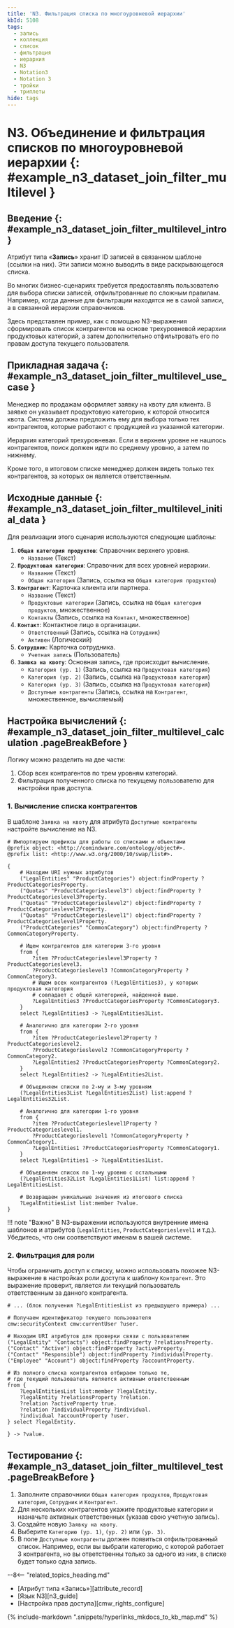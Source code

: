 ```yaml
---
title: 'N3. Фильтрация списка по многоуровневой иерархии'
kbId: 5108
tags:
  - запись
  - коллекция
  - список
  - фильтрация
  - иерархия
  - N3
  - Notation3
  - Notation 3
  - тройки
  - триплеты
hide: tags
---
```


# N3. Объединение и фильтрация списков по многоуровневой иерархии {: #example_n3_dataset_join_filter_multilevel }

## Введение {: #example_n3_dataset_join_filter_multilevel_intro }

Атрибут типа «**Запись**» хранит ID записей в связанном шаблоне (ссылки на них). Эти записи можно выводить в виде раскрывающегося списка.

Во многих бизнес-сценариях требуется предоставлять пользователю для выбора списки записей, отфильтрованные по сложным правилам. Например, когда данные для фильтрации находятся не в самой записи, а в связанной иерархии справочников.

Здесь представлен пример, как с помощью N3-выражения сформировать список контрагентов на основе трехуровневой иерархии продуктовых категорий, а затем дополнительно отфильтровать его по правам доступа текущего пользователя.

## Прикладная задача {: #example_n3_dataset_join_filter_multilevel_use_case }

Менеджер по продажам оформляет заявку на квоту для клиента. В заявке он указывает продуктовую категорию, к которой относится квота. Система должна предложить ему для выбора только тех контрагентов, которые работают с продукцией из указанной категории.

Иерархия категорий трехуровневая. Если в верхнем уровне не нашлось контрагентов, поиск должен идти по среднему уровню, а затем по нижнему.

Кроме того, в итоговом списке менеджер должен видеть только тех контрагентов, за которых он является ответственным.

## Исходные данные {: #example_n3_dataset_join_filter_multilevel_initial_data }

Для реализации этого сценария используются следующие шаблоны:

1.  **`Общая категория продуктов`**: Справочник верхнего уровня.
    -   `Название` (Текст)
2.  **`Продуктовая категория`**: Справочник для всех уровней иерархии.
    -   `Название` (Текст)
    -   `Общая категория` (Запись, ссылка на `Общая категория продуктов`)
3.  **`Контрагент`**: Карточка клиента или партнера.
    -   `Название` (Текст)
    -   `Продуктовые категории` (Запись, ссылка на `Общая категория продуктов`, множественное)
    -   `Контакты` (Запись, ссылка на `Контакт`, множественное)
4.  **`Контакт`**: Контактное лицо в организации.
    -   `Ответственный` (Запись, ссылка на `Сотрудник`)
    -   `Активен` (Логический)
5.  **`Сотрудник`**: Карточка сотрудника.
    -   `Учетная запись` (Пользователь)
6.  **`Заявка на квоту`**: Основная запись, где происходит вычисление.
    -   `Категория (ур. 1)` (Запись, ссылка на `Продуктовая категория`)
    -   `Категория (ур. 2)` (Запись, ссылка на `Продуктовая категория`)
    -   `Категория (ур. 3)` (Запись, ссылка на `Продуктовая категория`)
    -   `Доступные контрагенты` (Запись, ссылка на `Контрагент`, множественное, вычисляемый)

## Настройка вычислений {: #example_n3_dataset_join_filter_multilevel_calculation .pageBreakBefore }

Логику можно разделить на две части:
1.  Сбор всех контрагентов по трем уровням категорий.
2.  Фильтрация полученного списка по текущему пользователю для настройки прав доступа.

### 1. Вычисление списка контрагентов

В шаблоне `Заявка на квоту` для атрибута `Доступные контрагенты` настройте вычисление на N3.

```turtle
# Импортируем префиксы для работы со списками и объектами
@prefix object: <http://comindware.com/ontology/object#>.
@prefix list: <http://www.w3.org/2000/10/swap/list#>.

{
    # Находим URI нужных атрибутов
    ("LegalEntities" "ProductCategories") object:findProperty ?ProductCategoriesProperty.
    ("Quotas" "ProductCategorieslevel3") object:findProperty ?ProductCategorieslevel3Property.
    ("Quotas" "ProductCategorieslevel2") object:findProperty ?ProductCategorieslevel2Property.
    ("Quotas" "ProductCategorieslevel1") object:findProperty ?ProductCategorieslevel1Property.
    ("ProductCategories" "CommonCategory") object:findProperty ?CommonCategoryProperty.

    # Ищем контрагентов для категории 3-го уровня
    from {
        ?item ?ProductCategorieslevel3Property ?ProductCategorieslevel3.
        ?ProductCategorieslevel3 ?CommonCategoryProperty ?CommonCategory3.
        # Ищем всех контрагентов (?LegalEntities3), у которых продуктовая категория
        # совпадает с общей категорией, найденной выше.
        ?LegalEntities3 ?ProductCategoriesProperty ?CommonCategory3.
    }
    select ?LegalEntities3 -> ?LegalEntities3List.

    # Аналогично для категории 2-го уровня
    from {
        ?item ?ProductCategorieslevel2Property ?ProductCategorieslevel2.
        ?ProductCategorieslevel2 ?CommonCategoryProperty ?CommonCategory2.
        ?LegalEntities2 ?ProductCategoriesProperty ?CommonCategory2.
    }
    select ?LegalEntities2 -> ?LegalEntities2List.

    # Объединяем списки по 2-му и 3-му уровням
    (?LegalEntities3List ?LegalEntities2List) list:append ?LegalEntities32List.

    # Аналогично для категории 1-го уровня
    from {
        ?item ?ProductCategorieslevel1Property ?ProductCategorieslevel1.
        ?ProductCategorieslevel1 ?CommonCategoryProperty ?CommonCategory1.
        ?LegalEntities1 ?ProductCategoriesProperty ?CommonCategory1.
    }
    select ?LegalEntities1 -> ?LegalEntities1List.

    # Объединяем список по 1-му уровню с остальными
    (?LegalEntities32List ?LegalEntities1List) list:append ?LegalEntitiesList.

    # Возвращаем уникальные значения из итогового списка
    ?LegalEntitiesList list:member ?value.
}
```

!!! note "Важно"
    В N3-выражении используются внутренние имена шаблонов и атрибутов (`LegalEntities`, `ProductCategorieslevel1` и т.д.). Убедитесь, что они соответствуют именам в вашей системе.

### 2. Фильтрация для роли

Чтобы ограничить доступ к списку, можно использовать похожее N3-выражение в настройках роли доступа к шаблону `Контрагент`. Это выражение проверит, является ли текущий пользователь ответственным за данного контрагента.

```turtle
# ... (блок получения ?LegalEntitiesList из предыдущего примера) ...

# Получаем идентификатор текущего пользователя
cmw:securityContext cmw:currentUser ?user.

# Находим URI атрибутов для проверки связи с пользователем
("LegalEntity" "Contacts") object:findProperty ?relationsProperty.
("Contact" "Active") object:findProperty ?activeProperty.
("Contact" "Responsible") object:findProperty ?individualProperty.
("Employee" "Account") object:findProperty ?accountProperty.

# Из полного списка контрагентов отбираем только те,
# где текущий пользователь является активным ответственным
from {
    ?LegalEntitiesList list:member ?legalEntity.
    ?legalEntity ?relationsProperty ?relation.
    ?relation ?activeProperty true.
    ?relation ?individualProperty ?individual.
    ?individual ?accountProperty ?user.
} select ?legalEntity.

} -> ?value.
```

## Тестирование {: #example_n3_dataset_join_filter_multilevel_test .pageBreakBefore }

1.  Заполните справочники `Общая категория продуктов`, `Продуктовая категория`, `Сотрудник` и `Контрагент`.
2.  Для нескольких контрагентов укажите продуктовые категории и назначьте активных ответственных (указав свою учетную запись).
3.  Создайте новую `Заявку на квоту`.
4.  Выберите `Категорию (ур. 1)`, `(ур. 2)` или `(ур. 3)`.
5.  В поле `Доступные контрагенты` должен появиться отфильтрованный список. Например, если вы выбрали категорию, с которой работает 3 контрагента, но вы ответственны только за одного из них, в списке будет только одна запись.

<div class="relatedTopics" markdown="block">

--8<-- "related_topics_heading.md"

- [Атрибут типа «Запись»][attribute_record]
- [Язык N3][n3_guide]
- [Настройка прав доступа][cmw_rights_configure]

</div>

{% include-markdown ".snippets/hyperlinks_mkdocs_to_kb_map.md" %} 